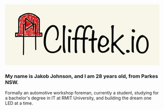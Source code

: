 ![a LED and the text Clifftek](IMG_0038.JPG)

### My name is Jakob Johnson, and I am 28 years old, from Parkes NSW.
Formally an automotive workshop foreman, currently a student, studying for a bachelor's degree in IT at RMIT University, and building the dream one LED at a time.
<!--
**Clifftek/Clifftek** is a ✨ _special_ ✨ repository because its `README.md` (this file) appears on your GitHub profile.

Here are some ideas to get you started:

- 🔭 I’m currently working on ...
- 🌱 I’m currently learning ...
- 👯 I’m looking to collaborate on ...
- 🤔 I’m looking for help with ...
- 💬 Ask me about ...
- 📫 How to reach me: ...
- 😄 Pronouns: ...
- ⚡ Fun fact: ...
-->
